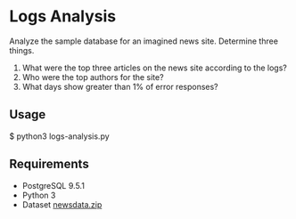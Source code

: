 # Logs Analysis
Analyze the sample database for an imagined news site. Determine three things.
1. What were the top three articles on the news site according to the logs?
2. Who were the top authors for the site?
3. What days show greater than 1% of error responses?
## Usage
$ python3 logs-analysis.py

## Requirements
* PostgreSQL 9.5.1
* Python 3
* Dataset [newsdata.zip](https://d17h27t6h515a5.cloudfront.net/topher/2016/August/57b5f748_newsdata/newsdata.zip)
